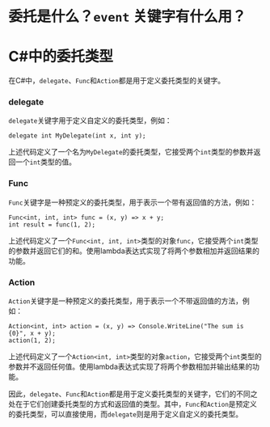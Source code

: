 # 委托是什么？`event` 关键字有什么用？

# C#中的委托类型

在C#中，`delegate`、`Func`和`Action`都是用于定义委托类型的关键字。

### delegate

`delegate`关键字用于定义自定义的委托类型，例如：

```
delegate int MyDelegate(int x, int y);

```

上述代码定义了一个名为`MyDelegate`的委托类型，它接受两个`int`类型的参数并返回一个`int`类型的值。

### Func

`Func`关键字是一种预定义的委托类型，用于表示一个带有返回值的方法，例如：

```
Func<int, int, int> func = (x, y) => x + y;
int result = func(1, 2);

```

上述代码定义了一个`Func<int, int, int>`类型的对象`func`，它接受两个`int`类型的参数并返回它们的和。使用lambda表达式实现了将两个参数相加并返回结果的功能。

### Action

`Action`关键字是一种预定义的委托类型，用于表示一个不带返回值的方法，例如：

```
Action<int, int> action = (x, y) => Console.WriteLine("The sum is {0}", x + y);
action(1, 2);

```

上述代码定义了一个`Action<int, int>`类型的对象`action`，它接受两个`int`类型的参数并不返回任何值。使用lambda表达式实现了将两个参数相加并输出结果的功能。

因此，`delegate`、`Func`和`Action`都是用于定义委托类型的关键字，它们的不同之处在于它们创建委托类型的方式和返回值的类型。其中，`Func`和`Action`是预定义的委托类型，可以直接使用，而`delegate`则是用于定义自定义的委托类型。